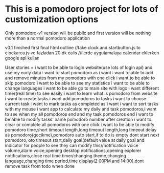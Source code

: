 # This is a pomodoro project for lots of customization options

Only pomodoro-v1 version will be public and first version will be
nothing more than a normal pomodoro application

v0.1 finished first final html outline
//take clock and startbutton.js to clockarea.js ve fazladan 20 dk calis
//ilerde uygulamalaya calendar eklerken google api kullan

User stories =
i want to be able to login website(use lots of login api) and use my early data
i want to start pomodoro as i want
i want to able to add and remove minutes from my pomodoro with one click
i want to be able to skip pomodoro
i want to be able to see my statistics
i want to be able to change languages
i want to be able go to main site with logo
i want different timer(real time) to see easily
i want to learn what is pomodoro from website
i want to create tasks
i want add pomodoros to tasks
i want to choose current task
i want to mark tasks as completed as i want
i want to sort tasks with my mouse
i want app to calculate my daily and task pomodoros,i want to see when my all pomodoros end and my task pomodoros end
i want to be able to modify tasks' name pomodoro number after creation
i want to clear or complete all pomodoros with one click
i want to be able to modify pomodoro time,short timeout length,long timeout length,long timeout delay as pomodoro(gecikme),pomodoro auto start,if to do is empty dont start next pomodoro, oto timeout start,daily goal(default value at daily goal and indicator for people to see they can modify this)/notification voice volume,alarm voice,opening desktop notifications,opening explorer notifications,close real time timer/changing theme,changing language,changing time period,time display(2:00PM and 14:00),dont remove task from todo when done
